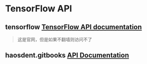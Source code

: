 # TensorFlow API

## tensorflow [TensorFlow API documentation](https://www.tensorflow.org/api_docs/)

> 这是官网，但是如果不翻墙则访问不了

## haosdent.gitbooks [API Documentation](https://haosdent.gitbooks.io/tensorflow-document/content/api_docs/)

